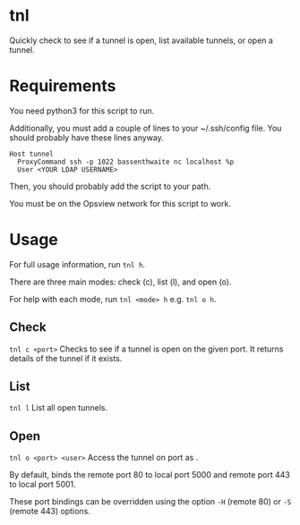 # tnl
Quickly check to see if a tunnel is open, list available tunnels, or open a tunnel.

# Requirements
You need python3 for this script to run.

Additionally, you must add a couple of lines to your ~/.ssh/config file.
You should probably have these lines anyway.

```
Host tunnel
  ProxyCommand ssh -p 1022 bassenthwaite nc localhost %p
  User <YOUR LDAP USERNAME>
```

Then, you should probably add the script to your path.

You must be on the Opsview network for this script to work.

# Usage
For full usage information, run `tnl h`.

There are three main modes: check (c), list (l), and open (o).

For help with each mode, run `tnl <mode> h` e.g. `tnl o h`.


## Check
`tnl c <port>`
Checks to see if a tunnel is open on the given port.
It returns details of the tunnel if it exists.

## List
`tnl l`
List all open tunnels.

## Open
`tnl o <port> <user>`
Access the tunnel on port <port> as <user>.

By default, binds the remote port 80 to local port 5000 and remote port 443 to local port 5001.

These port bindings can be overridden using the option `-H` (remote 80) or `-S` (remote 443) options.

